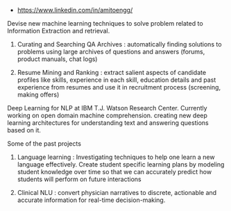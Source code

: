 * https://www.linkedin.com/in/amitoengg/

Devise new machine learning techniques to solve problem related to Information Extraction and retrieval.

1) Curating and Searching QA Archives : automatically finding solutions to problems using large archives of questions and answers (forums, product manuals, chat logs)

2) Resume Mining and Ranking : extract salient aspects of candidate profiles like skills,
experience in each skill, education details and past experience from resumes and use it in recruitment process (screening, making offers)

Deep Learning for NLP at IBM T.J. Watson Research Center. 
Currently working on open domain machine comprehension. creating new deep learning architectures for understanding text and answering questions based on it. 

Some of the past projects
1. Language learning : Investigating techniques to help one learn a new language effectively. Create student specific learning plans by modeling student knowledge over time so that we can accurately predict how students will perform on future interactions

2. Clinical NLU : convert physician narratives to discrete, actionable and
accurate information for real-time decision-making.
